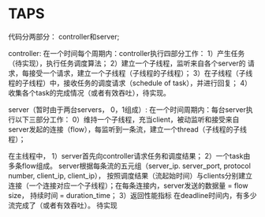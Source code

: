 # TAPS

代码分两部分：
controller和server;

controller:
在一个时间每个周期内：controller执行四部分工作：
1）产生任务（待实现），执行任务调度算法；
2）建立一个子线程，监听来自各个server的 请求，每接受一个请求，建立一个子线程（子线程的子线程）；
3）在子线程（子线程的子线程）中，接收任务的调度请求（schedule of task），并进行回复；
4）收集各个task的完成情况（或者有效吞吐），待实现。


server（暂时由于两台servers， 0，1组成）:
在一个时间周期内：每台server执行以下三部分工作：
0）维持一个子线程，充当client，被动监听和接受来自server发起的连接（flow），每监听到一条流，建立一个thread（子线程的子线程）；

在主线程中，
1）server首先向controller请求任务和调度结果；
2）一个task由多条flow组成。 server根据每条流的五元组（server_ip. server_port, protocol number, client_ip, client_ip）， 按照调度结果（流起始时间）与clients分别建立连接（一个连接对应一个子线程）；在每条连接内，server发送的数据量 = flow size， 持续时间 = duration_time；
3）返回性能指标 在deadline时间内，有多少流完成了（或者有效吞吐）。 待实现
